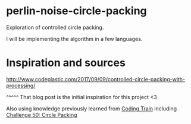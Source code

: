 # perlin-noise-circle-packing
Exploration of controlled circle packing. 


I will be implementing the algorithm in a few languages.

# Inspiration and sources 

http://www.codeplastic.com/2017/09/09/controlled-circle-packing-with-processing/

^^^^^ That blog post is the initial inspiration for this project <3 

Also using knowledge previously learned from [Coding Train](https://thecodingtrain.com) including [Challenge 50: Circle Packing](https://www.youtube.com/watch?v=QHEQuoIKgNE&t=4s)

